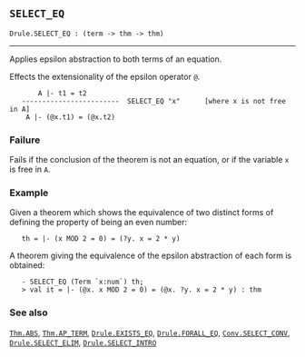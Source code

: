 ## `SELECT_EQ`

``` hol4
Drule.SELECT_EQ : (term -> thm -> thm)
```

------------------------------------------------------------------------

Applies epsilon abstraction to both terms of an equation.

Effects the extensionality of the epsilon operator `@`.

``` hol4
       A |- t1 = t2
   ------------------------  SELECT_EQ "x"      [where x is not free in A]
    A |- (@x.t1) = (@x.t2)
```

### Failure

Fails if the conclusion of the theorem is not an equation, or if the
variable `x` is free in `A`.

### Example

Given a theorem which shows the equivalence of two distinct forms of
defining the property of being an even number:

``` hol4
   th = |- (x MOD 2 = 0) = (?y. x = 2 * y)
```

A theorem giving the equivalence of the epsilon abstraction of each form
is obtained:

``` hol4
   - SELECT_EQ (Term `x:num`) th;
   > val it = |- (@x. x MOD 2 = 0) = (@x. ?y. x = 2 * y) : thm
```

### See also

[`Thm.ABS`](#Thm.ABS), [`Thm.AP_TERM`](#Thm.AP_TERM),
[`Drule.EXISTS_EQ`](#Drule.EXISTS_EQ),
[`Drule.FORALL_EQ`](#Drule.FORALL_EQ),
[`Conv.SELECT_CONV`](#Conv.SELECT_CONV),
[`Drule.SELECT_ELIM`](#Drule.SELECT_ELIM),
[`Drule.SELECT_INTRO`](#Drule.SELECT_INTRO)
